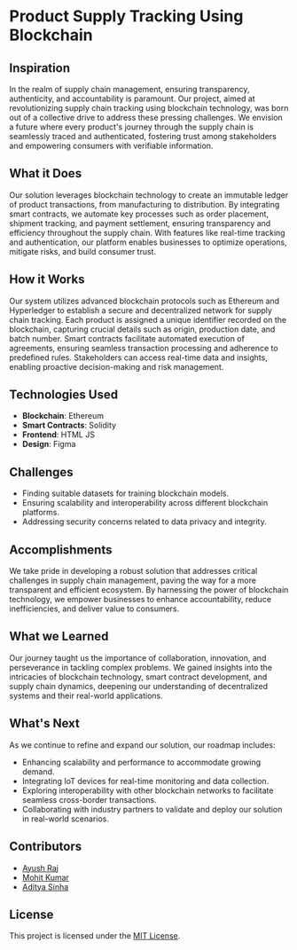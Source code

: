 # Product Supply Tracking Using Blockchain

## Inspiration

In the realm of supply chain management, ensuring transparency, authenticity, and accountability is paramount. Our project, aimed at revolutionizing supply chain tracking using blockchain technology, was born out of a collective drive to address these pressing challenges. We envision a future where every product's journey through the supply chain is seamlessly traced and authenticated, fostering trust among stakeholders and empowering consumers with verifiable information.

## What it Does

Our solution leverages blockchain technology to create an immutable ledger of product transactions, from manufacturing to distribution. By integrating smart contracts, we automate key processes such as order placement, shipment tracking, and payment settlement, ensuring transparency and efficiency throughout the supply chain. With features like real-time tracking and authentication, our platform enables businesses to optimize operations, mitigate risks, and build consumer trust.

## How it Works

Our system utilizes advanced blockchain protocols such as Ethereum and Hyperledger to establish a secure and decentralized network for supply chain tracking. Each product is assigned a unique identifier recorded on the blockchain, capturing crucial details such as origin, production date, and batch number. Smart contracts facilitate automated execution of agreements, ensuring seamless transaction processing and adherence to predefined rules. Stakeholders can access real-time data and insights, enabling proactive decision-making and risk management.

## Technologies Used

- **Blockchain**: Ethereum
- **Smart Contracts**: Solidity
- **Frontend**: HTML  JS
- **Design**: Figma

## Challenges

- Finding suitable datasets for training blockchain models.
- Ensuring scalability and interoperability across different blockchain platforms.
- Addressing security concerns related to data privacy and integrity.

## Accomplishments

We take pride in developing a robust solution that addresses critical challenges in supply chain management, paving the way for a more transparent and efficient ecosystem. By harnessing the power of blockchain technology, we empower businesses to enhance accountability, reduce inefficiencies, and deliver value to consumers.

## What we Learned

Our journey taught us the importance of collaboration, innovation, and perseverance in tackling complex problems. We gained insights into the intricacies of blockchain technology, smart contract development, and supply chain dynamics, deepening our understanding of decentralized systems and their real-world applications.

## What's Next

As we continue to refine and expand our solution, our roadmap includes:
- Enhancing scalability and performance to accommodate growing demand.
- Integrating IoT devices for real-time monitoring and data collection.
- Exploring interoperability with other blockchain networks to facilitate seamless cross-border transactions.
- Collaborating with industry partners to validate and deploy our solution in real-world scenarios.

## Contributors

- [Ayush Raj](https://github.com/Ayushomega14)
- [Mohit Kumar](https://github.com/mohit0825)
- [Aditya Sinha](https://github.com/adityanation)

## License

This project is licensed under the [MIT License](LICENSE).
